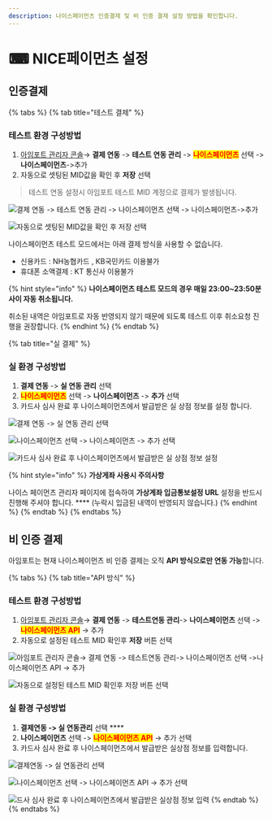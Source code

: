 ```yaml
---
description: 나이스페이먼츠 인증결제 및 비 인증 결제 설정 방법을 확인합니다.
---
```


# ⌨ NICE페이먼츠 설정

## 인증**결제**

{% tabs %}
{% tab title="테스트 결제" %}
### 테스트 환경 구성방법

1. [아임포트 관리자 콘솔](https://admin.iamport.kr/)→ **결제 연동** -> **테스트 연동 관리** -> <mark style="color:red;">**나이스페이먼츠**</mark> 선택 -> **나이스페이먼츠**->추가
2. 자동으로 셋팅된 MID값을 확인 후 **저장** 선택&#x20;



> 테스트 연동 설정시 아임포트 테스트 MID 계정으로 결제가 발생됩니다.



![결제 연동 -> 테스트 연동 관리 -> 나이스페이먼츠 선택 -> 나이스페이먼츠->추가](<../../../.gitbook/assets/image (5).png>)

![자동으로 셋팅된 MID값을 확인 후 저장 선택 ](<../../../.gitbook/assets/image (20).png>)

나이스페이먼츠 테스트 모드에서는 아래 결제 방식을 사용할 수 없습니다.&#x20;

* &#x20;신용카드 : NH농협카드 , KB국민카드 이용불가&#x20;
* &#x20;휴대폰 소액결제 : KT 통신사 이용불가

{% hint style="info" %}
**나이스페이먼츠 테스트 모드의 경우 매일 23:00\~23:50분 사이 자동 취소됩니다.**

취소된 내역은 아임포트로 자동 반영되지 않기 때문에 되도록 테스트 이후 취소요청 진행을 권장합니다.
{% endhint %}
{% endtab %}

{% tab title="실 결제" %}
### **실** 환경 구성방법

1. **결제 연동** -> **실 연동 관리** 선택&#x20;
2. <mark style="color:red;">**나이스페이먼츠**</mark> 선택 -> **나이스페이먼츠** -> **추가** 선택
3. 카드사 심사 완료 후 나이스페이먼츠에서 발급받은 실 상점 정보를 설정 합니다.



![결제 연동 -> 실 연동 관리 선택 ](<../../../.gitbook/assets/image (3) (1).png>)

![나이스페이먼츠 선택 -> 나이스페이먼츠 -> 추가 선택](<../../../.gitbook/assets/image (1) (3).png>)

![카드사 심사 완료 후 나이스페이먼츠에서 발급받은 실 상점 정보 설정](<../../../.gitbook/assets/image (3).png>)

{% hint style="info" %}
**가상게좌 사용시 주의사항**

나이스 페이먼츠 관리자 페이지에 접속하여 **가상계좌 입금통보설정 URL** 설정을 반드시 진행해 주셔야 합니다. **** (누락시 입금된 내역이 반영되지 않습니다.)
{% endhint %}
{% endtab %}
{% endtabs %}

## 비 인증 결제

아임포트는 현재 나이스페이먼츠 비 인증 결제는 오직 **API 방식으로만 연동 가능**합니다.&#x20;

{% tabs %}
{% tab title="API 방식" %}
### 테스트 환경 구성방법

1. [아임포트 관리자 콘솔](https://admin.iamport.kr/)→ **결제 연동** -> **테스트연동 관리**-> **나이스페이먼츠** 선택 -><mark style="color:red;">**나이스페이먼츠 API**</mark> -> 추가&#x20;
2. 자동으로 설정된 테스트 MID 확인후 **저장** 버튼 선택&#x20;

![아임포트 관리자 콘솔→ 결제 연동 -> 테스트연동 관리-> 나이스페이먼츠 선택 ->나이스페이먼츠 API -> 추가](<../../../.gitbook/assets/image (1) (4).png>)

![자동으로 설정된 테스트 MID 확인후 저장 버튼 선택](<../../../.gitbook/assets/image (2).png>)

###

### 실  환경 구성방법

1. **결제연동 -> 실 연동관리** 선택 ****&#x20;
2. **나이스페이먼츠** 선택 -> <mark style="color:red;">**나이스페이먼츠 API**</mark> -> 추가 선택&#x20;
3. 카드사 심사 완료 후 나이스페이먼츠에서 발급받은 실상점 정보를 입력합니다.



![결제연동 -> 실 연동관리 선택](<../../../.gitbook/assets/image (15).png>)

![나이스페이먼츠 선택 -> 나이스페이먼츠 API -> 추가 선택 ](<../../../.gitbook/assets/image (34).png>)

![드사 심사 완료 후 나이스페이먼츠에서 발급받은 실상점 정보 입력](<../../../.gitbook/assets/image (36).png>)
{% endtab %}
{% endtabs %}

